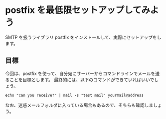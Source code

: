 # postfix を最低限セットアップしてみよう

SMTP を扱うライブラリ postfix をインストールして、実際にセットアップをします。

## 目標

今回は、postfix を使って、自分宛にサーバーからコマンドラインでメールを送ることを目標とします。
最終的には、以下のコマンドができていればいいでしょう。

```
echo "can you receive?" | mail -s "test mail" yourmail@address
```

なお、迷惑メールフォルダに入っている場合もあるので、そちらも確認しましょう。
